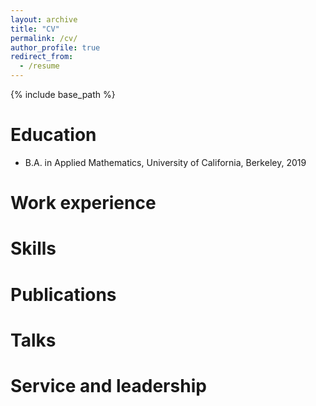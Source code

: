```yaml
---
layout: archive
title: "CV"
permalink: /cv/
author_profile: true
redirect_from:
  - /resume
---
```


{% include base_path %}

Education
======
* B.A. in Applied Mathematics, University of California, Berkeley, 2019

Work experience
======
<!-- * Summer 2015: Research Assistant
  * Github University
  * Duties included: Tagging issues
  * Supervisor: Professor Git -->

<!-- * Fall 2015: Research Assistant
  * Github University
  * Duties included: Merging pull requests
  * Supervisor: Professor Hub -->

Skills
======
<!-- * Skill 1
* Skill 2
  * Sub-skill 2.1
  * Sub-skill 2.2
  * Sub-skill 2.3
* Skill 3 -->

Publications
======
  <!-- <ul>{% for post in site.publications %}
    {% include archive-single-cv.html %}
  {% endfor %}</ul> -->

Talks
======
  <!-- <ul>{% for post in site.talks %}
    {% include archive-single-talk-cv.html %}
  {% endfor %}</ul> -->

<!-- Teaching
======
  <ul>{% for post in site.teaching %}
    {% include archive-single-cv.html %}
  {% endfor %}</ul> -->

Service and leadership
======
<!-- * Currently signed in to 43 different slack teams -->

